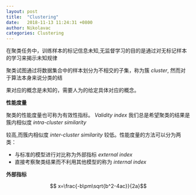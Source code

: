 ```yaml
---
layout: post
title:  "Clustering"
date:   2018-11-13 11:24:31 +0800
author: Nikolavac
categories: Clustering 
---
```

<script type="text/javascript" src="http://cdn.mathjax.org/mathjax/latest/MathJax.js?config=default"></script>

在聚类任务中，训练样本的标记信息未知,无监督学习的目的是通过对无标记样本的学习来揭示未知规律

聚类试图通过将数据集合中的样本划分为不相交的子集，称为簇 _cluster_, 然而对于算法本身来说分类的结

果对应的概念是未知的，需要人为的给定具体对应的概念。

**性能度量**

聚类的性能度量也可称为有效性指标。 _Validity index_ 我们总是希望聚类的结果是簇内相似度 _intra-cluster similarity_

较高,而簇内相似度 _inter-cluster similarity_ 较低。性能度量的方法可以分为两类：

* 与标准的模型进行对比称为外部指标 _external index_
* 直接考察聚类结果而不利用其他模型的称为 _internal index_

**外部指标** 

$$ x=\frac{-b\pm\sqrt{b^2-4ac}}{2a}$$